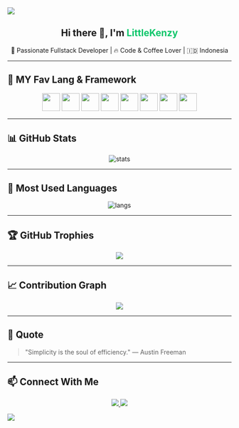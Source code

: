 <!-- Banner Header -->
<img src="https://capsule-render.vercel.app/api?type=waving&color=0cc66a&height=200&section=header&text=Welcome%20to%20LittleKenzy's%20Hub!&fontSize=40&fontColor=ffffff&animation=fadeIn" />

<!-- Intro -->
<h2 align="center">Hi there 👋, I'm <span style="color:#0cc66a">LittleKenzy</span></h2>
<p align="center">🌱 Passionate Fullstack Developer | 🔥 Code & Coffee Lover | 🇮🇩 Indonesia</p>

---

## 🧠 MY Fav Lang & Framework

<p align="center">
  <img src="https://cdn.jsdelivr.net/gh/devicons/devicon/icons/html5/html5-original.svg" width="40" />
  <img src="https://cdn.jsdelivr.net/gh/devicons/devicon/icons/css3/css3-original.svg" width="40" />
  <img src="https://cdn.jsdelivr.net/gh/devicons/devicon/icons/javascript/javascript-original.svg" width="40" />
  <img src="https://cdn.jsdelivr.net/gh/devicons/devicon/icons/react/react-original.svg" width="40" />
  <img src="https://cdn.jsdelivr.net/gh/devicons/devicon/icons/nextjs/nextjs-original.svg" width="40" />
  <img src="https://cdn.jsdelivr.net/gh/devicons/devicon/icons/php/php-original.svg" width="40" />
 <img src="https://cdn.jsdelivr.net/gh/devicons/devicon/icons/laravel/laravel-original.svg" width="40" />
  <img src="https://cdn.jsdelivr.net/gh/devicons/devicon/icons/mysql/mysql-original.svg" width="40" />
</p>

---

## 📊 GitHub Stats

<p align="center">
  <img src="https://github-readme-stats.vercel.app/api?username=LittleKenzy&show_icons=true&theme=chartreuse-dark" alt="stats" />
</p>

---

## 🚀 Most Used Languages

<p align="center">
  <img src="https://github-readme-stats.vercel.app/api/top-langs/?username=LittleKenzy&layout=compact&theme=chartreuse-dark" alt="langs" />
</p>

---

## 🏆 GitHub Trophies

<p align="center">
  <img src="https://github-profile-trophy.vercel.app/?username=LittleKenzy&theme=gruvbox&row=1&margin-w=15" />
</p>

---

## 📈 Contribution Graph

<p align="center">
  <img src="https://github-readme-activity-graph.vercel.app/graph?username=LittleKenzy&theme=green_night" />
</p>

---

## 💬 Quote

> "Simplicity is the soul of efficiency." — Austin Freeman

---

## 📫 Connect With Me

<p align="center">
  <a href="https://www.instagram.com/littlekenzy_store/" target="_blank">
    <img src="https://img.shields.io/badge/-Instagram-0cc66a?style=flat-square&logo=instagram&logoColor=white" />
  </a>
  <a href="https://www.youtube.com/@litlekenzy" target="_blank">
  <img src="https://img.shields.io/badge/-YouTube-FF0000?style=flat-square&logo=youtube&logoColor=white" />
</a>

</p>

<!-- Footer -->
<img src="https://capsule-render.vercel.app/api?type=waving&color=0cc66a&height=120&section=footer" />
